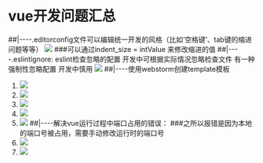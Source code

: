 # vue开发问题汇总 #
##|----.editorconfig文件可以编辑统一开发的风格（比如‘空格键’、tab键的缩进问题等等）
![](https://i.imgur.com/OBMOecE.png)
###可以通过indent_size = intValue 来修改缩进的值
##|----.eslintignore: eslint检查忽略的配置
开发中可根据实际情况忽略检查文件
有一种强制性忽略配置 开发中慎用
![](https://i.imgur.com/ZOM3LFX.png)
##|----使用webstorm创建template模板
1. ![](https://i.imgur.com/VAyHjrD.png)
2. ![](https://i.imgur.com/hwcNF0w.png)
3. ![](https://i.imgur.com/cuaGTUv.png)
4. ![](https://i.imgur.com/9DAkTe1.png)
5. ![](https://i.imgur.com/4tXNpyY.png)
##|----解决vue运行过程中端口占用的错误：
###之所以报错是因为本地的端口号被占用，需要手动修改运行时的端口号
1. ![](https://i.imgur.com/faeFkU5.png)
2. ![](https://i.imgur.com/WKTm83J.png)